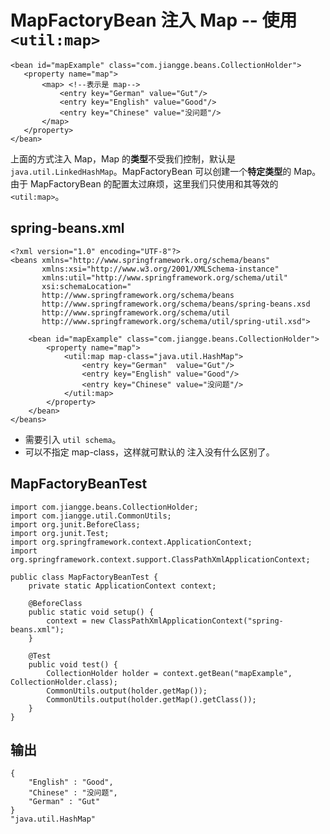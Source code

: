 # MapFactoryBean 注入 Map -- 使用`<util:map>`

```
<bean id="mapExample" class="com.jiangge.beans.CollectionHolder">
   <property name="map">
       <map> <!--表示是 map-->
           <entry key="German" value="Gut"/>
           <entry key="English" value="Good"/>
           <entry key="Chinese" value="没问题"/>
       </map>
   </property>
</bean>
```

上面的方式注入 Map，Map 的**类型**不受我们控制，默认是 `java.util.LinkedHashMap`。MapFactoryBean 可以创建一个**特定类型**的 Map。由于 MapFactoryBean 的配置太过麻烦，这里我们只使用和其等效的 `<util:map>`。

## spring-beans.xml


```
<?xml version="1.0" encoding="UTF-8"?>
<beans xmlns="http://www.springframework.org/schema/beans"
       xmlns:xsi="http://www.w3.org/2001/XMLSchema-instance"
       xmlns:util="http://www.springframework.org/schema/util"
       xsi:schemaLocation="
       http://www.springframework.org/schema/beans
       http://www.springframework.org/schema/beans/spring-beans.xsd
       http://www.springframework.org/schema/util
       http://www.springframework.org/schema/util/spring-util.xsd">

    <bean id="mapExample" class="com.jiangge.beans.CollectionHolder">
        <property name="map">
            <util:map map-class="java.util.HashMap">
                <entry key="German"  value="Gut"/>
                <entry key="English" value="Good"/>
                <entry key="Chinese" value="没问题"/>
            </util:map>
        </property>
    </bean>
</beans>
```

- 需要引入 `util schema`。
- 可以不指定 map-class，这样就可默认的 <map> 注入没有什么区别了。


## MapFactoryBeanTest


```
import com.jiangge.beans.CollectionHolder;
import com.jiangge.util.CommonUtils;
import org.junit.BeforeClass;
import org.junit.Test;
import org.springframework.context.ApplicationContext;
import org.springframework.context.support.ClassPathXmlApplicationContext;

public class MapFactoryBeanTest {
    private static ApplicationContext context;

    @BeforeClass
    public static void setup() {
        context = new ClassPathXmlApplicationContext("spring-beans.xml");
    }

    @Test
    public void test() {
        CollectionHolder holder = context.getBean("mapExample", CollectionHolder.class);
        CommonUtils.output(holder.getMap());
        CommonUtils.output(holder.getMap().getClass());
    }
}
```

## 输出

```
{
    "English" : "Good",
    "Chinese" : "没问题",
    "German" : "Gut"
}
"java.util.HashMap"
```




